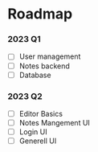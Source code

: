 # Roadmap
### 2023 Q1
- [ ] User management
- [ ] Notes backend
- [ ] Database
### 2023 Q2
- [ ] Editor Basics
- [ ] Notes Mangement UI
- [ ] Login UI
- [ ] Generell UI
